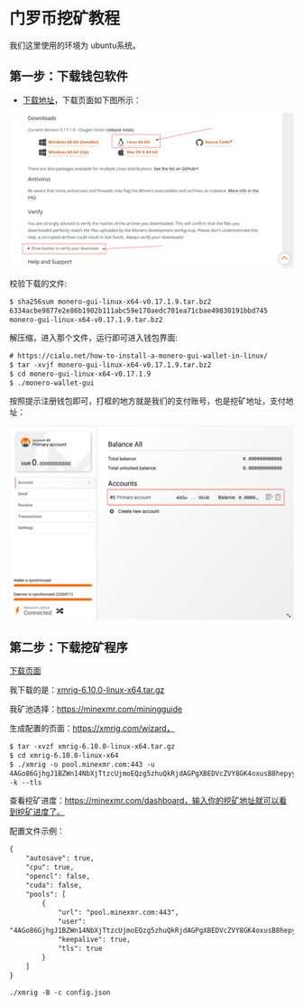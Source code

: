 # 门罗币挖矿教程

我们这里使用的环境为 ubuntu系统。



## 第一步：下载钱包软件



- [下载地址](https://www.getmonero.org/downloads/)，下载页面如下图所示：

![image-20210403124332476](image-20210403124332476.png)

校验下载的文件:

```shell
$ sha256sum monero-gui-linux-x64-v0.17.1.9.tar.bz2 
6334acbe9877e2e86b1902b111abc59e170aedc701ea71cbae49830191bbd745  monero-gui-linux-x64-v0.17.1.9.tar.bz2
```

解压缩，进入那个文件，运行即可进入钱包界面:

```shell
# https://cialu.net/how-to-install-a-monero-gui-wallet-in-linux/
$ tar -xvjf monero-gui-linux-x64-v0.17.1.9.tar.bz2 
$ cd monero-gui-linux-x64-v0.17.1.9
$ ./monero-wallet-gui
```

按照提示注册钱包即可，打框的地方就是我们的支付账号，也是挖矿地址，支付地址：

![image-20210403132737009](image-20210403132737009.png)

## 第二步：下载挖矿程序

[下载页面](https://github.com/xmrig/xmrig/releases)

我下载的是：[xmrig-6.10.0-linux-x64.tar.gz](https://github.com/xmrig/xmrig/releases/download/v6.10.0/xmrig-6.10.0-linux-x64.tar.gz)

我矿池选择：https://minexmr.com/miningguide

生成配置的页面：https://xmrig.com/wizard，

```shell
$ tar -xvzf xmrig-6.10.0-linux-x64.tar.gz
$ cd xmrig-6.10.0-linux-x64
$ ./xmrig -o pool.minexmr.com:443 -u 4AGo86GjhgJ1BZWn14NbXjTtzcUjmoEQzg5zhuQkRjdAGPgXBEDVcZVY8GK4oxusB8hepyygXtmhZDXowzBsbUF1HrZVkU6 -k --tls
```

查看挖矿进度：https://minexmr.com/dashboard，输入你的挖矿地址就可以看到挖矿进度了。



配置文件示例：

```shell
{
    "autosave": true,
    "cpu": true,
    "opencl": false,
    "cuda": false,
    "pools": [
        {
            "url": "pool.minexmr.com:443",
            "user": "4AGo86GjhgJ1BZWn14NbXjTtzcUjmoEQzg5zhuQkRjdAGPgXBEDVcZVY8GK4oxusB8hepyygXtmhZDXowzBsbUF1HrZVkU6",
            "keepalive": true,
            "tls": true
        }
    ]
}
```

```shell
./xmrig -B -c config.json
```

